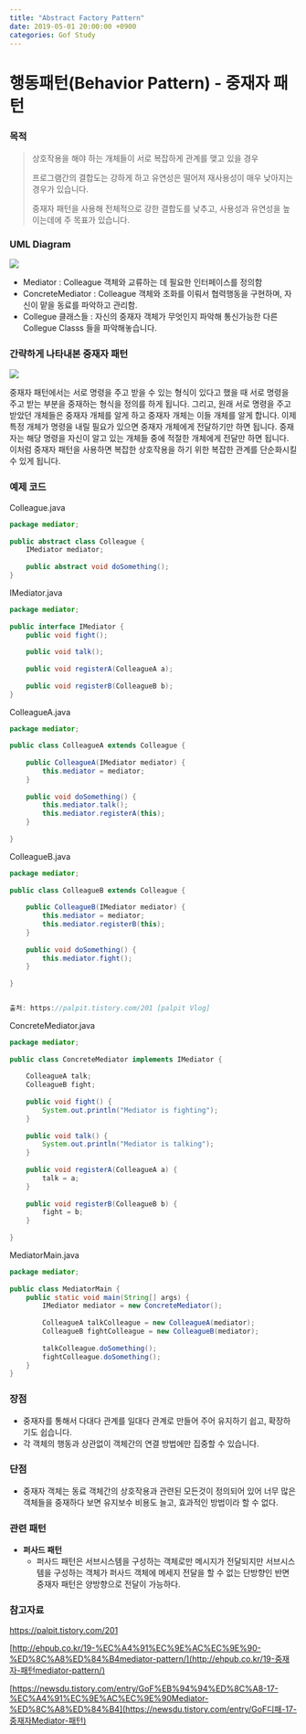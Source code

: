 ```yaml
---
title: "Abstract Factory Pattern"
date: 2019-05-01 20:00:00 +0900
categories: Gof Study
---
```


# 행동패턴(Behavior Pattern) - 중재자 패턴



### 목적

>  상호작용을 해야 하는 개체들이 서로 복잡하게 관계를 맺고 있을 경우
>
>  프로그램간의 결합도는 강하게 하고 유연성은 떨어져 재사용성이 매우 낮아지는 경우가 있습니다.
>
>  중재자 패턴을 사용해 전체적으로 강한 결합도를 낮추고, 사용성과 유연성을 높이는데에 주 목표가 있습니다.



### UML Diagram

![](https://img1.daumcdn.net/thumb/R1280x0/?scode=mtistory&fname=http%3A%2F%2Fcfile10.uf.tistory.com%2Fimage%2F997F564D5C64A1631B1B26)



-  Mediator : Colleague 객체와 교류하는 데 필요한 인터페이스를 정의함
-  ConcreteMediator : Colleague 객체와 조화를 이뤄서 협력행동을 구현하며, 자신이 맡을 동료를 파악하고 관리함.
-  Collegue 클래스들 : 자신의 중재자 객체가 무엇인지 파악해 통신가능한 다른 Collegue Classs 들을 파악해놓습니다.



### 간략하게 나타내본 중재자 패턴

![](https://img1.daumcdn.net/thumb/R1280x0/?scode=mtistory&fname=http%3A%2F%2Fcfile25.uf.tistory.com%2Fimage%2F997CFC4D5C64A1631BA524)



 중재자 패턴에서는 서로 명령을 주고 받을 수 있는 형식이 있다고 했을 때 서로 명령을 주고 받는 부분을 중재하는 형식을 정의를 하게 됩니다. 그리고, 원래 서로 명령을 주고 받았던 개체들은 중재자 개체를 알게 하고 중재자 개체는 이들 개체를 알게 합니다. 이제 특정 개체가 명령을 내릴 필요가 있으면 중재자 개체에게 전달하기만 하면 됩니다. 중재자는 해당 명령을 자신이 알고 있는 개체들 중에 적절한 개체에게 전달만 하면 됩니다. 이처럼 중재자 패턴을 사용하면 복잡한 상호작용을 하기 위한 복잡한 관계를 단순화시킬 수 있게 됩니다.



### 예제 코드

Colleague.java

```java
package mediator;
 
public abstract class Colleague {
    IMediator mediator;
 
    public abstract void doSomething();
}
```



IMediator.java

```java
package mediator;
 
public interface IMediator {
    public void fight();
 
    public void talk();
 
    public void registerA(ColleagueA a);
 
    public void registerB(ColleagueB b);
}
```



ColleagueA.java

```java
package mediator;
 
public class ColleagueA extends Colleague {
 
    public ColleagueA(IMediator mediator) {
        this.mediator = mediator;
    }
 
    public void doSomething() {
        this.mediator.talk();
        this.mediator.registerA(this);
    }
 
}
```



ColleagueB.java

```java
package mediator;
 
public class ColleagueB extends Colleague {
 
    public ColleagueB(IMediator mediator) {
        this.mediator = mediator;
        this.mediator.registerB(this);
    }
    
    public void doSomething() {
        this.mediator.fight();
    }
 
}


출처: https://palpit.tistory.com/201 [palpit Vlog]
```



ConcreteMediator.java

```java
package mediator;
 
public class ConcreteMediator implements IMediator {
 
    ColleagueA talk;
    ColleagueB fight;
 
    public void fight() {
        System.out.println("Mediator is fighting");
    }
 
    public void talk() {
        System.out.println("Mediator is talking");
    }
 
    public void registerA(ColleagueA a) {
        talk = a;
    }
 
    public void registerB(ColleagueB b) {
        fight = b;
    }
 
}
```



MediatorMain.java

```java
package mediator;
 
public class MediatorMain {
    public static void main(String[] args) {
        IMediator mediator = new ConcreteMediator();
 
        ColleagueA talkColleague = new ColleagueA(mediator);
        ColleagueB fightColleague = new ColleagueB(mediator);
 
        talkColleague.doSomething();
        fightColleague.doSomething();
    }
}
```



### 장점

-  중재자를 통해서 다대다 관계를 일대다 관계로 만들어 주어 유지하기 쉽고, 확장하기도 쉽습니다.
-  각 객체의 행동과 상관없이 객체간의 연결 방법에만 집중할 수 있습니다.

### 단점

-  중재자 객체는 동료 객체간의 상호작용과 관련된 모든것이 정의되어 있어 너무 많은 객체들을 중재하다 보면 유지보수 비용도 늘고, 효과적인 방법이라 할 수 없다.



### 관련 패턴

-  **퍼사드 패턴**
   -  퍼사드 패턴은 서브시스템을 구성하는 객체로만 메시지가 전달되지만 서브시스템을 구성하는 객체가 퍼사드 객체에 메세지 전달을 할 수 없는 단방향인 반면 중재자 패턴은 양방향으로 전달이 가능하다.



### 참고자료

<https://palpit.tistory.com/201>

[http://ehpub.co.kr/19-%EC%A4%91%EC%9E%AC%EC%9E%90-%ED%8C%A8%ED%84%B4mediator-pattern/](http://ehpub.co.kr/19-중재자-패턴mediator-pattern/)

[https://newsdu.tistory.com/entry/GoF%EB%94%94%ED%8C%A8-17-%EC%A4%91%EC%9E%AC%EC%9E%90Mediator-%ED%8C%A8%ED%84%B4](https://newsdu.tistory.com/entry/GoF디패-17-중재자Mediator-패턴)
